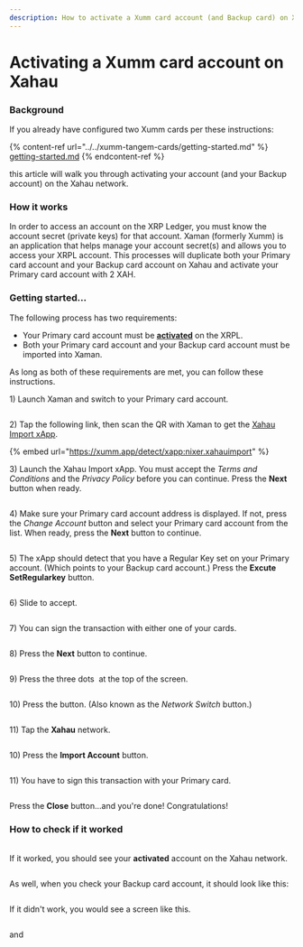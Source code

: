 ```yaml
---
description: How to activate a Xumm card account (and Backup card) on Xahau
---
```


# Activating a Xumm card account on Xahau

### Background

If you already have configured two Xumm cards per these instructions:

{% content-ref url="../../xumm-tangem-cards/getting-started.md" %}
[getting-started.md](../../xumm-tangem-cards/getting-started.md)
{% endcontent-ref %}

this article will walk you through activating your account (and your Backup account) on the Xahau network.

### How it works

In order to access an account on the XRP Ledger, you must know the account secret (private keys) for that account. Xaman (formerly Xumm) is an application that helps manage your account secret(s) and allows you to access your XRPL account. This processes will duplicate both your Primary card account and your Backup card account on Xahau and activate your Primary card account with 2 XAH.

### Getting started...&#x20;

The following process has two requirements:

* Your Primary card account must be [**activated**](../../getting-started-with-xaman/how-to-activate-a-new-xrpl-account/) on the XRPL.
* Both your Primary card account and your Backup card account must be imported into Xaman.

As long as both of these requirements are met, you can follow these instructions.

1\) Launch Xaman and switch to your Primary card account.

<figure><img src="../../.gitbook/assets/image (53).png" alt=""><figcaption></figcaption></figure>

2\) Tap the following link, then scan the QR with Xaman to get the [Xahau Import xApp](https://xumm.app/detect/xapp:nixer.xahauimport).

{% embed url="https://xumm.app/detect/xapp:nixer.xahauimport" %}

3\) Launch the Xahau Import xApp. You must accept the _Terms and Conditions_ and the _Privacy Policy_ before you can continue. Press the **Next** button when ready.

<figure><img src="../../.gitbook/assets/image (1) (1) (1) (1) (1) (1) (1) (1) (1) (1) (1) (1) (1) (1) (1) (1).png" alt=""><figcaption></figcaption></figure>

4\) Make sure your Primary card account address is displayed. If not, press the _Change Account_ button and select your Primary card account from the list. When ready, press the **Next** button to continue.

<figure><img src="../../.gitbook/assets/image (43).png" alt=""><figcaption></figcaption></figure>

5\) The xApp should detect that you have a Regular Key set on your Primary account. (Which points to your Backup card account.) Press the **Excute SetRegularkey** button.

<figure><img src="../../.gitbook/assets/image (52).png" alt=""><figcaption></figcaption></figure>

6\) Slide to accept.

<figure><img src="../../.gitbook/assets/image (54).png" alt=""><figcaption></figcaption></figure>

7\) You can sign the transaction with either one of your cards.

<figure><img src="../../.gitbook/assets/image (55).png" alt=""><figcaption></figcaption></figure>

8\) Press the **Next** button to continue.

<figure><img src="../../.gitbook/assets/image (1) (1) (1) (1) (1) (1) (1) (1) (1) (1) (1) (1) (1) (1).png" alt=""><figcaption></figcaption></figure>

9\) Press the three dots <img src="../../.gitbook/assets/image (3) (1) (1).png" alt="" data-size="line"> at the top of the screen.

<figure><img src="../../.gitbook/assets/image (1) (1) (1) (1) (1) (1) (1) (1) (1) (1) (1) (1) (1) (1) (1) (1) (1) (1).png" alt=""><figcaption></figcaption></figure>

10\) Press the <img src="../../.gitbook/assets/image (5) (1).png" alt="" data-size="line">button. (Also known as the _Network Switch_ button.)

<figure><img src="../../.gitbook/assets/image (4) (1).png" alt=""><figcaption></figcaption></figure>

11\) Tap the **Xahau** network.

<figure><img src="../../.gitbook/assets/image (2) (1) (1) (1) (1).png" alt=""><figcaption></figcaption></figure>

10\) Press the **Import Account** button.

<figure><img src="../../.gitbook/assets/image (1) (1) (1) (1) (1) (1) (1) (1) (1) (1) (1) (1) (1) (1) (1) (1) (1).png" alt=""><figcaption></figcaption></figure>

11\) You have to sign this transaction with your Primary card.

<figure><img src="../../.gitbook/assets/image (1) (1) (1) (1) (1) (1) (1) (1) (1) (1) (1) (1) (1).png" alt=""><figcaption></figcaption></figure>

Press the **Close** button...and you're done! Congratulations!

### How to check if it worked

\
If it worked, you should see your **activated** account on the Xahau network.

<figure><img src="../../.gitbook/assets/image (59).png" alt=""><figcaption></figcaption></figure>

As well, when you check your Backup card account, it should look like this:

<figure><img src="../../.gitbook/assets/image (62).png" alt=""><figcaption></figcaption></figure>

If it didn't work, you would see a screen like this.

<figure><img src="../../.gitbook/assets/image (61).png" alt=""><figcaption></figcaption></figure>

and

<figure><img src="../../.gitbook/assets/image (63).png" alt=""><figcaption></figcaption></figure>
